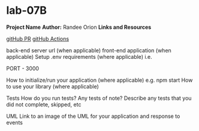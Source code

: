 # lab-07B
**Project Name**
**Author:** Randee Orion
**Links and Resources**

[gitHub PR]()
[gitHub Actions]()


back-end server url (when applicable)
front-end application (when applicable)
Setup
.env requirements (where applicable)
i.e.

PORT - 3000

How to initialize/run your application (where applicable)
e.g. npm start
How to use your library (where applicable)


Tests
How do you run tests?
Any tests of note?
Describe any tests that you did not complete, skipped, etc


UML
Link to an image of the UML for your application and response to events